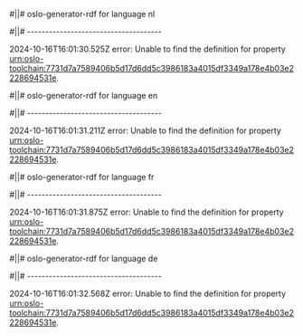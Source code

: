 #||# oslo-generator-rdf for language nl  

#||# -------------------------------------  

2024-10-16T16:01:30.525Z error: Unable to find the definition for property [urn:oslo-toolchain:7731d7a7589406b5d17d6dd5c3986183a4015df3349a178e4b03e2228694531e](all-omgevingsvergunning.jsonld#L1944).

#||# oslo-generator-rdf for language en  

#||# -------------------------------------  

2024-10-16T16:01:31.211Z error: Unable to find the definition for property [urn:oslo-toolchain:7731d7a7589406b5d17d6dd5c3986183a4015df3349a178e4b03e2228694531e](all-omgevingsvergunning.jsonld#L1944).

#||# oslo-generator-rdf for language fr  

#||# -------------------------------------  

2024-10-16T16:01:31.875Z error: Unable to find the definition for property [urn:oslo-toolchain:7731d7a7589406b5d17d6dd5c3986183a4015df3349a178e4b03e2228694531e](all-omgevingsvergunning.jsonld#L1944).

#||# oslo-generator-rdf for language de  

#||# -------------------------------------  

2024-10-16T16:01:32.568Z error: Unable to find the definition for property [urn:oslo-toolchain:7731d7a7589406b5d17d6dd5c3986183a4015df3349a178e4b03e2228694531e](all-omgevingsvergunning.jsonld#L1944).

